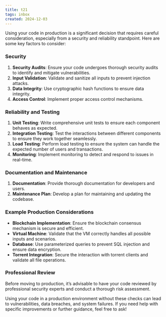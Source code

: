 ```yaml
---
title: t21
tags: inbox
created: 2024-12-03
---
```


Using your code in production is a significant decision that requires careful consideration, especially from a security and reliability standpoint. Here are some key factors to consider:

### Security
1. **Security Audits**: Ensure your code undergoes thorough security audits to identify and mitigate vulnerabilities.
2. **Input Validation**: Validate and sanitize all inputs to prevent injection attacks.
3. **Data Integrity**: Use cryptographic hash functions to ensure data integrity.
4. **Access Control**: Implement proper access control mechanisms.

### Reliability and Testing
1. **Unit Testing**: Write comprehensive unit tests to ensure each component behaves as expected.
2. **Integration Testing**: Test the interactions between different components to ensure they work together seamlessly.
3. **Load Testing**: Perform load testing to ensure the system can handle the expected number of users and transactions.
4. **Monitoring**: Implement monitoring to detect and respond to issues in real-time.

### Documentation and Maintenance
1. **Documentation**: Provide thorough documentation for developers and users.
2. **Maintenance Plan**: Develop a plan for maintaining and updating the codebase.

### Example Production Considerations
- **Blockchain Implementation**: Ensure the blockchain consensus mechanism is secure and efficient.
- **Virtual Machine**: Validate that the VM correctly handles all possible inputs and scenarios.
- **Database**: Use parameterized queries to prevent SQL injection and ensure data encryption.
- **Torrent Integration**: Secure the interaction with torrent clients and validate all file operations.

### Professional Review
Before moving to production, it’s advisable to have your code reviewed by professional security experts and conduct a thorough risk assessment.

Using your code in a production environment without these checks can lead to vulnerabilities, data breaches, and system failures. If you need help with specific improvements or further guidance, feel free to ask!